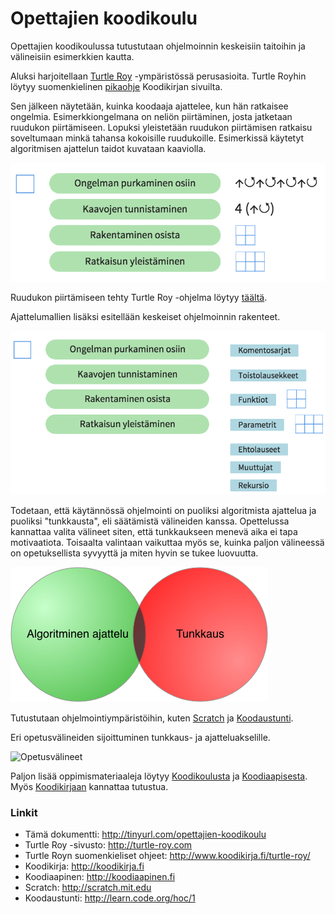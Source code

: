 # Opettajien koodikoulu

Opettajien koodikoulussa tutustutaan ohjelmoinnin keskeisiin taitoihin ja välineisiin esimerkkien kautta. 

Aluksi harjoitellaan [Turtle Roy](https://turtle-roy.herokuapp.com/) -ympäristössä perusasioita. Turtle Royhin löytyy suomenkielinen [pikaohje](http://www.koodikirja.fi/turtle-roy/) Koodikirjan sivuilta.


Sen jälkeen
näytetään, kuinka koodaaja ajattelee, kun hän ratkaisee ongelmia. Esimerkkiongelmana on neliön piirtäminen, josta jatketaan ruudukon piirtämiseen. Lopuksi yleistetään ruudukon piirtämisen ratkaisu soveltumaan minkä tahansa kokoisille ruudukoille. Esimerkissä käytetyt algoritmisen ajattelun taidot kuvataan kaaviolla.

![Taidot esimerkin kautta](img/taidot-esimerkki.png)

Ruudukon piirtämiseen tehty Turtle Roy -ohjelma löytyy [täältä](https://turtle-roy.herokuapp.com/?turtle=t4U4vIsp27).

Ajattelumallien lisäksi esitellään keskeiset ohjelmoinnin rakenteet.

![Algoritminen ajattelu](img/algoritminen-ajattelu.png)

Todetaan, että käytännössä ohjelmointi on puoliksi algoritmista ajattelua ja puoliksi "tunkkausta", eli säätämistä välineiden kanssa. Opettelussa kannattaa valita välineet siten, että tunkkaukseen menevä aika ei tapa motivaatiota. Toisaalta valintaan vaikuttaa myös se, kuinka paljon välineessä on opetuksellista syvyyttä ja miten hyvin se tukee luovuutta.

![Ajattelu ja tunkkaus](img/ajattelu-tunkkaus.png)

Tutustutaan ohjelmointiympäristöihin, kuten [Scratch](https://scratch.mit.edu/) ja [Koodaustunti](http://learn.code.org/hoc/1).

Eri opetusvälineiden sijoittuminen tunkkaus- ja ajatteluakselille.

![Opetusvälineet](img/opetusvälineet.png)

Paljon lisää oppimismateriaaleja löytyy [Koodikoulusta](http://koodikoulu.fi) ja [Koodiaapisesta](http://koodiaapinen.fi). Myös [Koodikirjaan](http://koodikirja.fi) kannattaa tutustua.

### Linkit

- Tämä dokumentti: http://tinyurl.com/opettajien-koodikoulu
- Turtle Roy -sivusto: http://turtle-roy.com
- Turtle Royn suomenkieliset ohjeet: http://www.koodikirja.fi/turtle-roy/
- Koodikirja: http://koodikirja.fi
- Koodiaapinen: http://koodiaapinen.fi
- Scratch: http://scratch.mit.edu
- Koodaustunti: http://learn.code.org/hoc/1
